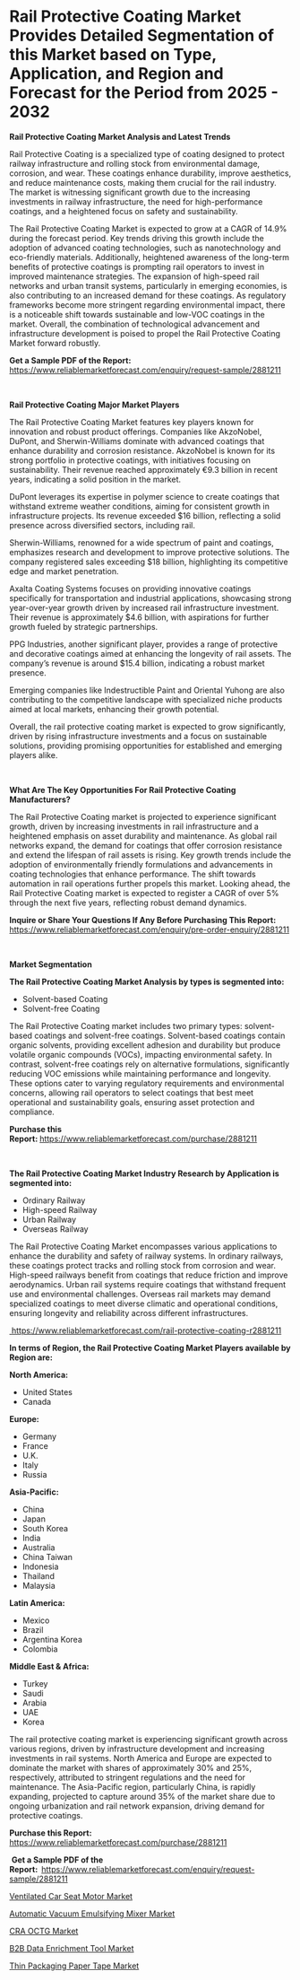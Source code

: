 <p><h1>Rail Protective Coating Market Provides Detailed Segmentation of this Market based on Type, Application, and Region and Forecast for the Period from 2025 - 2032</h1></p><p><strong>Rail Protective Coating Market Analysis and Latest Trends</strong></p>
<p><p>Rail Protective Coating is a specialized type of coating designed to protect railway infrastructure and rolling stock from environmental damage, corrosion, and wear. These coatings enhance durability, improve aesthetics, and reduce maintenance costs, making them crucial for the rail industry. The market is witnessing significant growth due to the increasing investments in railway infrastructure, the need for high-performance coatings, and a heightened focus on safety and sustainability.</p><p>The Rail Protective Coating Market is expected to grow at a CAGR of 14.9% during the forecast period. Key trends driving this growth include the adoption of advanced coating technologies, such as nanotechnology and eco-friendly materials. Additionally, heightened awareness of the long-term benefits of protective coatings is prompting rail operators to invest in improved maintenance strategies. The expansion of high-speed rail networks and urban transit systems, particularly in emerging economies, is also contributing to an increased demand for these coatings. As regulatory frameworks become more stringent regarding environmental impact, there is a noticeable shift towards sustainable and low-VOC coatings in the market. Overall, the combination of technological advancement and infrastructure development is poised to propel the Rail Protective Coating Market forward robustly.</p></p>
<p><strong>Get a Sample PDF of the Report:&nbsp;</strong> <a href="https://www.reliablemarketforecast.com/enquiry/request-sample/2881211?utm_campaign=1144&utm_medium=2&utm_source=Github&utm_content=ia&utm_term=12032025&utm_id=rail-protective-coating">https://www.reliablemarketforecast.com/enquiry/request-sample/2881211</a></p>
<p>&nbsp;</p>
<p><strong>Rail Protective Coating Major Market Players</strong></p>
<p><p>The Rail Protective Coating Market features key players known for innovation and robust product offerings. Companies like AkzoNobel, DuPont, and Sherwin-Williams dominate with advanced coatings that enhance durability and corrosion resistance. AkzoNobel is known for its strong portfolio in protective coatings, with initiatives focusing on sustainability. Their revenue reached approximately €9.3 billion in recent years, indicating a solid position in the market.</p><p>DuPont leverages its expertise in polymer science to create coatings that withstand extreme weather conditions, aiming for consistent growth in infrastructure projects. Its revenue exceeded $16 billion, reflecting a solid presence across diversified sectors, including rail.</p><p>Sherwin-Williams, renowned for a wide spectrum of paint and coatings, emphasizes research and development to improve protective solutions. The company registered sales exceeding $18 billion, highlighting its competitive edge and market penetration.</p><p>Axalta Coating Systems focuses on providing innovative coatings specifically for transportation and industrial applications, showcasing strong year-over-year growth driven by increased rail infrastructure investment. Their revenue is approximately $4.6 billion, with aspirations for further growth fueled by strategic partnerships.</p><p>PPG Industries, another significant player, provides a range of protective and decorative coatings aimed at enhancing the longevity of rail assets. The company’s revenue is around $15.4 billion, indicating a robust market presence.</p><p>Emerging companies like Indestructible Paint and Oriental Yuhong are also contributing to the competitive landscape with specialized niche products aimed at local markets, enhancing their growth potential.</p><p>Overall, the rail protective coating market is expected to grow significantly, driven by rising infrastructure investments and a focus on sustainable solutions, providing promising opportunities for established and emerging players alike.</p></p>
<p>&nbsp;</p>
<p><strong>What Are The Key Opportunities For Rail Protective Coating Manufacturers?</strong></p>
<p><p>The Rail Protective Coating market is projected to experience significant growth, driven by increasing investments in rail infrastructure and a heightened emphasis on asset durability and maintenance. As global rail networks expand, the demand for coatings that offer corrosion resistance and extend the lifespan of rail assets is rising. Key growth trends include the adoption of environmentally friendly formulations and advancements in coating technologies that enhance performance. The shift towards automation in rail operations further propels this market. Looking ahead, the Rail Protective Coating market is expected to register a CAGR of over 5% through the next five years, reflecting robust demand dynamics.</p></p>
<p><strong>Inquire or Share Your Questions If Any Before Purchasing This Report:</strong> <a href="https://www.reliablemarketforecast.com/enquiry/pre-order-enquiry/2881211?utm_campaign=1144&utm_medium=2&utm_source=Github&utm_content=ia&utm_term=12032025&utm_id=rail-protective-coating">https://www.reliablemarketforecast.com/enquiry/pre-order-enquiry/2881211</a></p>
<p>&nbsp;</p>
<p><strong>Market Segmentation</strong></p>
<p><strong>The Rail Protective Coating Market Analysis by types is segmented into:</strong></p>
<p><ul><li>Solvent-based Coating</li><li>Solvent-free Coating</li></ul></p>
<p><p>The Rail Protective Coating market includes two primary types: solvent-based coatings and solvent-free coatings. Solvent-based coatings contain organic solvents, providing excellent adhesion and durability but produce volatile organic compounds (VOCs), impacting environmental safety. In contrast, solvent-free coatings rely on alternative formulations, significantly reducing VOC emissions while maintaining performance and longevity. These options cater to varying regulatory requirements and environmental concerns, allowing rail operators to select coatings that best meet operational and sustainability goals, ensuring asset protection and compliance.</p></p>
<p><strong>Purchase this Report:&nbsp;</strong><a href="https://www.reliablemarketforecast.com/purchase/2881211?utm_campaign=1144&utm_medium=2&utm_source=Github&utm_content=ia&utm_term=12032025&utm_id=rail-protective-coating">https://www.reliablemarketforecast.com/purchase/2881211</a></p>
<p>&nbsp;</p>
<p><strong>The Rail Protective Coating Market Industry Research by Application is segmented into:</strong></p>
<p><ul><li>Ordinary Railway</li><li>High-speed Railway</li><li>Urban Railway</li><li>Overseas Railway</li></ul></p>
<p><p>The Rail Protective Coating Market encompasses various applications to enhance the durability and safety of railway systems. In ordinary railways, these coatings protect tracks and rolling stock from corrosion and wear. High-speed railways benefit from coatings that reduce friction and improve aerodynamics. Urban rail systems require coatings that withstand frequent use and environmental challenges. Overseas rail markets may demand specialized coatings to meet diverse climatic and operational conditions, ensuring longevity and reliability across different infrastructures.</p></p>
<p><a href="https://www.reliablemarketforecast.com/rail-protective-coating-r2881211?utm_campaign=1144&utm_medium=2&utm_source=Github&utm_content=ia&utm_term=12032025&utm_id=rail-protective-coating">&nbsp;https://www.reliablemarketforecast.com/rail-protective-coating-r2881211</a></p>
<p><strong>In terms of Region, the Rail Protective Coating Market Players available by Region are:</strong></p>
<p>
    <p> <strong> North America: </strong>
        <ul>
            <li>United States</li>
            <li>Canada</li>
        </ul>
        </p> 
    <p> <strong> Europe: </strong>
        <ul>
            <li>Germany</li>
            <li>France</li>
            <li>U.K.</li>
            <li>Italy</li>
            <li>Russia</li>
        </ul>
        </p> 
    <p> <strong> Asia-Pacific: </strong>
        <ul>
            <li>China</li>
            <li>Japan</li>
            <li>South Korea</li>
            <li>India</li>
            <li>Australia</li>
            <li>China Taiwan</li>
            <li>Indonesia</li>
            <li>Thailand</li>
            <li>Malaysia</li>
        </ul>
        </p> 
    <p> <strong> Latin America: </strong>
        <ul>
            <li>Mexico</li>
            <li>Brazil</li>
            <li>Argentina Korea</li>
            <li>Colombia</li>
        </ul>
        </p> 
    <p> <strong> Middle East & Africa: </strong>
        <ul>
            <li>Turkey</li>
            <li>Saudi</li>
            <li>Arabia</li>
            <li>UAE</li>
            <li>Korea</li>
        </ul>
    </p>
    </p>
<p><p>The rail protective coating market is experiencing significant growth across various regions, driven by infrastructure development and increasing investments in rail systems. North America and Europe are expected to dominate the market with shares of approximately 30% and 25%, respectively, attributed to stringent regulations and the need for maintenance. The Asia-Pacific region, particularly China, is rapidly expanding, projected to capture around 35% of the market share due to ongoing urbanization and rail network expansion, driving demand for protective coatings.</p></p>
<p><strong>Purchase this Report: </strong><a href="https://www.reliablemarketforecast.com/purchase/2881211?utm_campaign=1144&utm_medium=2&utm_source=Github&utm_content=ia&utm_term=12032025&utm_id=rail-protective-coating">https://www.reliablemarketforecast.com/purchase/2881211</a></p>
<p>&nbsp;<strong>Get a Sample PDF of the Report:&nbsp;&nbsp;</strong><a href="https://www.reliablemarketforecast.com/enquiry/request-sample/2881211?utm_campaign=1144&utm_medium=2&utm_source=Github&utm_content=ia&utm_term=12032025&utm_id=rail-protective-coating">https://www.reliablemarketforecast.com/enquiry/request-sample/2881211</a></p>
<p><strong></strong></p>
<p><p><a href="https://github.com/sawrovpipolo/Market-Research-Report-List-1/blob/main/ventilated-car-seat-motor-market.md?utm_campaign=1144&utm_medium=2&utm_source=Github&utm_content=ia&utm_term=12032025&utm_id=rail-protective-coating">Ventilated Car Seat Motor Market</a></p><p><a href="https://github.com/nkbaroga/Market-Research-Report-List-1/blob/main/automatic-vacuum-emulsifying-mixer-market.md?utm_campaign=1144&utm_medium=2&utm_source=Github&utm_content=ia&utm_term=12032025&utm_id=rail-protective-coating">Automatic Vacuum Emulsifying Mixer Market</a></p><p><a href="https://github.com/aarajlyre/Market-Research-Report-List-1/blob/main/cra-octg-market.md?utm_campaign=1144&utm_medium=2&utm_source=Github&utm_content=ia&utm_term=12032025&utm_id=rail-protective-coating">CRA OCTG Market</a></p><p><a href="https://github.com/ritooesiaba/Market-Research-Report-List-1/blob/main/b2b-data-enrichment-tool-market.md?utm_campaign=1144&utm_medium=2&utm_source=Github&utm_content=ia&utm_term=12032025&utm_id=rail-protective-coating">B2B Data Enrichment Tool Market</a></p><p><a href="https://github.com/elvutedipela/Market-Research-Report-List-1/blob/main/thin-packaging-paper-tape-market.md?utm_campaign=1144&utm_medium=2&utm_source=Github&utm_content=ia&utm_term=12032025&utm_id=rail-protective-coating">Thin Packaging Paper Tape Market</a></p></p>